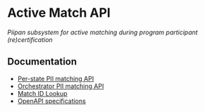 # Active Match API

*Piipan subsystem for active matching during program participant (re)certification*

## Documentation

* [Per-state PII matching API](./docs/state-match.md)
* [Orchestrator PII matching API](./docs/orchestrator-match.md)
* [Match ID Lookup](./docs/lookup.md)
* [OpenAPI specifications](./docs/openapi.md)
